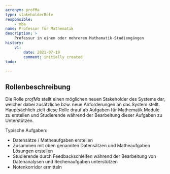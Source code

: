 ```yaml
---
acronym: profMa
type: stakeholderRole
responsible: 
    - mba
name: Professor für Mathematik
description: >
    Professur in einem oder mehreren Mathematik-Studiengängen
history:
    v1:
        date: 2021-07-19
        comment: initially created
todo: 
           
---
```



## Rollenbeschreibung

Die Rolle _profMa_ stellt einen möglichen neuen Stakeholder des Systems dar, welcher dabei zusätzliche bzw. neue Anforderungen an das System stellt.
Hauptsächlich zielt diese Rolle drauf ab Aufgaben für Mathematik Module zu erstellen und Studierende während der Bearbeitung dieser Aufgaben zu Unterstützen.

Typische Aufgaben:

* Datensätze / Matheaufgaben erstellen
* Zusammen mit oben genannten Datensätzen und Matheaufgaben Lösungen erstellen
* Studierende durch Feedbackschleifen während der Bearbeitung von Datenanalysen und Rechenaufgaben unterstützen
* Notenkorridor ermitteln